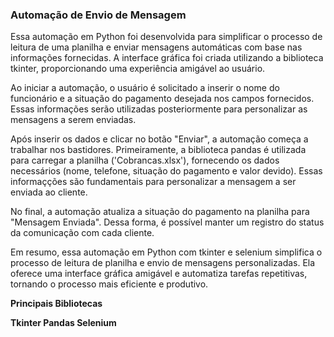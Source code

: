 ### Automação de Envio de Mensagem

Essa automação em Python foi desenvolvida para simplificar o processo de leitura de uma planilha e enviar mensagens automáticas com base nas informações fornecidas. A interface gráfica foi criada utilizando a biblioteca tkinter, proporcionando uma experiência amigável ao usuário.

Ao iniciar a automação, o usuário é solicitado a inserir o nome do funcionário e a situação do pagamento desejada nos campos fornecidos. Essas informações serão utilizadas posteriormente para personalizar as mensagens a serem enviadas.

Após inserir os dados e clicar no botão "Enviar", a automação começa a trabalhar nos bastidores. Primeiramente, a biblioteca pandas é utilizada para carregar a planilha ('Cobrancas.xlsx'), fornecendo os dados necessários (nome, telefone, situação do pagamento e valor devido). Essas informaçções são fundamentais para personalizar a mensagem a ser enviada ao cliente.

No final, a automação atualiza a situação do pagamento na planilha para "Mensagem Enviada". Dessa forma, é possível manter um registro do status da comunicação com cada cliente.

Em resumo, essa automação em Python com tkinter e selenium simplifica o processo de leitura de planilha e envio de mensagens personalizadas. Ela oferece uma interface gráfica amigável e automatiza tarefas repetitivas, tornando o processo mais eficiente e produtivo.

<b>Principais Bibliotecas</p>
Tkinter
Pandas
Selenium
